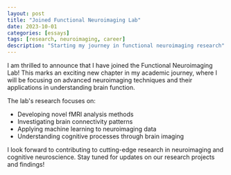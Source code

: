 ```yaml
---
layout: post
title: "Joined Functional Neuroimaging Lab"
date: 2023-10-01
categories: [essays]
tags: [research, neuroimaging, career]
description: "Starting my journey in functional neuroimaging research"
---
```


I am thrilled to announce that I have joined the Functional Neuroimaging Lab! This marks an exciting new chapter in my academic journey, where I will be focusing on advanced neuroimaging techniques and their applications in understanding brain function.

The lab's research focuses on:
- Developing novel fMRI analysis methods
- Investigating brain connectivity patterns
- Applying machine learning to neuroimaging data
- Understanding cognitive processes through brain imaging

I look forward to contributing to cutting-edge research in neuroimaging and cognitive neuroscience. Stay tuned for updates on our research projects and findings! 